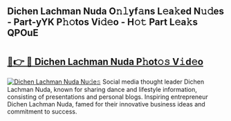 ## Dichen Lachman Nuda O𝚗𝚕yf𝚊ns L𝚎a𝚔ed N𝚞𝚍es - Part-yYK P𝚑𝚘tos Vi𝚍𝚎o - H𝚘𝚝 Part L𝚎a𝚔s QPOuE

# <h2><a href="http://kf8g4b.oniu.top/?m=Dichen+Lachman+Nuda">🔗👉 🔴 Dichen Lachman Nuda P𝚑ot𝚘𝚜 V𝚒d𝚎o</a></h2>

[![Dichen Lachman Nuda Nu𝚍e𝚜](https://i.imgur.com/0qMVB7G.gif)](http://kf8g4b.oniu.top/?m=Dichen+Lachman+Nuda)
Social media thought leader Dichen Lachman Nuda, known for sharing dance and lifestyle information, consisting of presentations and personal blogs. Inspiring entrepreneur Dichen Lachman Nuda, famed for their innovative business ideas and commitment to success.  
